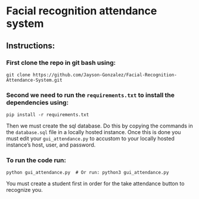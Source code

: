 # Facial recognition attendance system
## Instructions:

### First clone the repo in git bash using: 
```
git clone https://github.com/Jayson-Gonzalez/Facial-Recognition-Attendance-System.git
```
### Second we need to run the `requirements.txt` to install the dependencies using:
```
pip install -r requirements.txt
```
Then we must create the sql database. Do this by copying the commands in the `database.sql` file in a locally hosted instance. Once this is done you must edit your `gui_attendance.py` to accustom to your locally hosted instance’s host, user, and password.

### To run the code run: 
```
python gui_attendance.py  # Or run: python3 gui_attendance.py 
```
You must create a student first in order for the take attendance button to recognize you.



